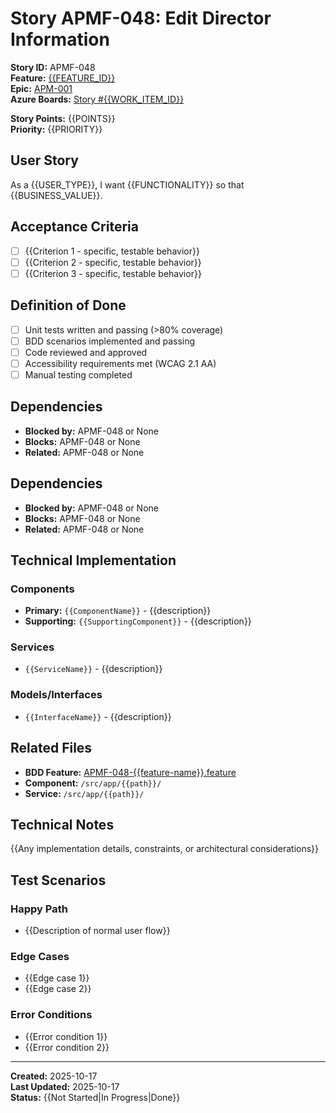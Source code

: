 # Story APMF-048: Edit Director Information

**Story ID:** APMF-048  
**Feature:** [{{FEATURE_ID}}](../../features/{{FEATURE_AREA}}/{{FEATURE_ID}}.md)  
**Epic:** [APM-001](../../epics/APM-001.md)  
**Azure Boards:** [Story #{{WORK_ITEM_ID}}](https://dev.azure.com/rsalit1516/Hoops/_workitems/edit/{{WORK_ITEM_ID}})

**Story Points:** {{POINTS}}  
**Priority:** {{PRIORITY}}

## User Story

As a {{USER_TYPE}}, I want {{FUNCTIONALITY}} so that {{BUSINESS_VALUE}}.

## Acceptance Criteria

- [ ] {{Criterion 1 - specific, testable behavior}}
- [ ] {{Criterion 2 - specific, testable behavior}}
- [ ] {{Criterion 3 - specific, testable behavior}}

## Definition of Done

- [ ] Unit tests written and passing (>80% coverage)
- [ ] BDD scenarios implemented and passing
- [ ] Code reviewed and approved
- [ ] Accessibility requirements met (WCAG 2.1 AA)
- [ ] Manual testing completed

## Dependencies

- **Blocked by:** APMF-048 or None
- **Blocks:** APMF-048 or None
- **Related:** APMF-048 or None

## Dependencies

- **Blocked by:** APMF-048 or None
- **Blocks:** APMF-048 or None
- **Related:** APMF-048 or None

## Technical Implementation

### Components

- **Primary:** `{{ComponentName}}` - {{description}}
- **Supporting:** `{{SupportingComponent}}` - {{description}}

### Services

- `{{ServiceName}}` - {{description}}

### Models/Interfaces

- `{{InterfaceName}}` - {{description}}

## Related Files

- **BDD Feature:** [APMF-048-{{feature-name}}.feature](../features/{{FEATURE_AREA}}/APMF-048-{{feature-name}}.feature)
- **Component:** `/src/app/{{path}}/`
- **Service:** `/src/app/{{path}}/`

## Technical Notes

{{Any implementation details, constraints, or architectural considerations}}

## Test Scenarios

### Happy Path

- {{Description of normal user flow}}

### Edge Cases

- {{Edge case 1}}
- {{Edge case 2}}

### Error Conditions

- {{Error condition 1}}
- {{Error condition 2}}

---

**Created:** 2025-10-17  
**Last Updated:** 2025-10-17  
**Status:** {{Not Started|In Progress|Done}}
